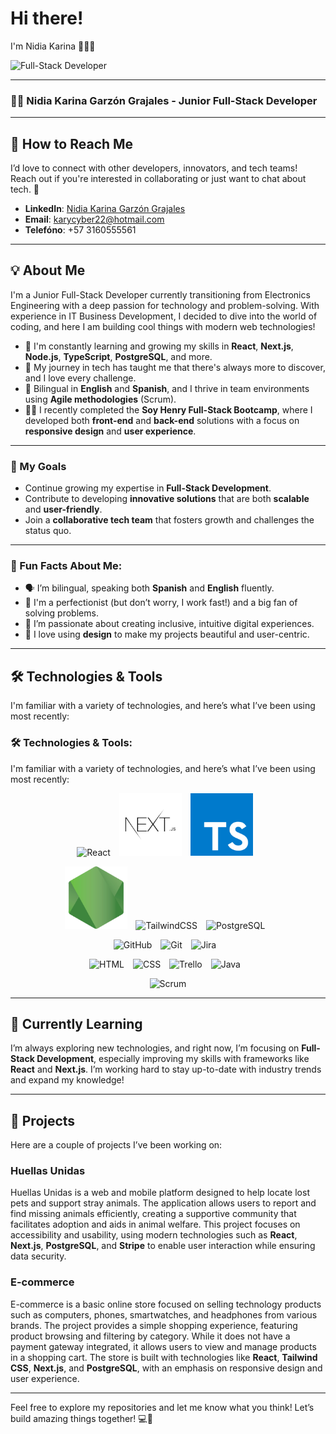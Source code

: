 # Hi there! 

I'm Nidia Karina 👩‍💻✨

![Full-Stack Developer](https://imgur.com/UxcRlBg)
 

---

### 👩‍💻 Nidia Karina Garzón Grajales - Junior Full-Stack Developer
---

## 💬 How to Reach Me

I’d love to connect with other developers, innovators, and tech teams! Reach out if you're interested in collaborating or just want to chat about tech. 🚀

- **LinkedIn**: [Nidia Karina Garzón Grajales](https://www.linkedin.com/in/nidiag22/)
- **Email**: [karycyber22@hotmail.com](mailto:karycyber22@hotmail.com)
- **Telefóno**:  +57 3160555561

---

## 💡 About Me

I'm a Junior Full-Stack Developer currently transitioning from Electronics Engineering with a deep passion for technology and problem-solving. With experience in IT Business Development, I decided to dive into the world of coding, and here I am building cool things with modern web technologies!

- 🌱 I'm constantly learning and growing my skills in **React**, **Next.js**, **Node.js**, **TypeScript**, **PostgreSQL**, and more. 
- 🔧 My journey in tech has taught me that there's always more to discover, and I love every challenge.
- 💬 Bilingual in **English** and **Spanish**, and I thrive in team environments using **Agile methodologies** (Scrum).
- 👩‍🏫 I recently completed the **Soy Henry Full-Stack Bootcamp**, where I developed both **front-end** and **back-end** solutions with a focus on **responsive design** and **user experience**.

---

### 🎯 My Goals

- Continue growing my expertise in **Full-Stack Development**.
- Contribute to developing **innovative solutions** that are both **scalable** and **user-friendly**.
- Join a **collaborative tech team** that fosters growth and challenges the status quo.

---

### 🚀 Fun Facts About Me:
- 🗣 I’m bilingual, speaking both **Spanish** and **English** fluently.
- 🧐 I'm a perfectionist (but don’t worry, I work fast!) and a big fan of solving problems.
- 🌈 I’m passionate about creating inclusive, intuitive digital experiences.
- 🎨 I love using **design** to make my projects beautiful and user-centric.

---

## 🛠️ Technologies & Tools

I'm familiar with a variety of technologies, and here’s what I’ve been using most recently:

### 🛠️ Technologies & Tools:
I'm familiar with a variety of technologies, and here’s what I’ve been using most recently:

<p align="center">
  <img src="https://upload.wikimedia.org/wikipedia/commons/a/a7/React-icon.svg" alt="React" width="100" height="auto" style="margin-right: 10px;">
  <img src="https://raw.githubusercontent.com/github/explore/main/topics/nextjs/nextjs.png" alt="Next.js" width="100" height="auto" style="margin-right: 10px;">
  <img src="https://raw.githubusercontent.com/github/explore/main/topics/typescript/typescript.png" alt="TypeScript" width="100" height="auto" style="margin-right: 10px;">
</p>

<p align="center">
  <img src="https://raw.githubusercontent.com/github/explore/main/topics/nodejs/nodejs.png" alt="Node.js" width="100" height="auto" style="margin-right: 10px;">
  <img src="https://upload.wikimedia.org/wikipedia/commons/d/d5/Tailwind_CSS_Logo.svg" alt="TailwindCSS" width="100" height="auto" style="margin-right: 10px;">
  <img src="https://cdn.worldvectorlogo.com/logos/postgresql.svg" alt="PostgreSQL" width="100" height="auto" style="margin-right: 10px;">
</p>

<p align="center">
  <img src="https://github.githubassets.com/images/modules/logos_page/Octocat.png" alt="GitHub" width="100" height="auto" style="margin-right: 10px;">
  <img src="https://upload.wikimedia.org/wikipedia/commons/9/91/Git_icon.svg" alt="Git" width="100" height="auto" style="margin-right: 10px;">
  <img src="https://cdn.worldvectorlogo.com/logos/jira-3.svg" alt="Jira" width="100" height="auto" style="margin-right: 10px;">
</p>

<p align="center">
  <img src="https://cdn.worldvectorlogo.com/logos/html5.svg" alt="HTML" width="100" height="auto" style="margin-right: 10px;"> 
  <img src="https://cdn.worldvectorlogo.com/logos/css3.svg" alt="CSS" width="100" height="auto" style="margin-right: 10px;"> 
  <img src="https://cdn.worldvectorlogo.com/logos/trello.svg" alt="Trello" width="100" height="auto" style="margin-right: 10px;"> 
  <img src="https://cdn.worldvectorlogo.com/logos/java.svg" alt="Java" width="100" height="auto" style="margin-right: 10px;"> 
</p>

<p align="center">
  <img src="https://cdn.worldvectorlogo.com/logos/scrum.svg" alt="Scrum" width="100" height="auto">
</p>




---

## 🌱 Currently Learning
I’m always exploring new technologies, and right now, I’m focusing on **Full-Stack Development**, especially improving my skills with frameworks like **React** and **Next.js**. I’m working hard to stay up-to-date with industry trends and expand my knowledge!

---

## 🚀 Projects

Here are a couple of projects I’ve been working on:

### Huellas Unidas
Huellas Unidas is a web and mobile platform designed to help locate lost pets and support stray animals. The application allows users to report and find missing animals efficiently, creating a supportive community that facilitates adoption and aids in animal welfare. This project focuses on accessibility and usability, using modern technologies such as **React**, **Next.js**, **PostgreSQL**, and **Stripe** to enable user interaction while ensuring data security.

### E-commerce
E-commerce is a basic online store focused on selling technology products such as computers, phones, smartwatches, and headphones from various brands. The project provides a simple shopping experience, featuring product browsing and filtering by category. While it does not have a payment gateway integrated, it allows users to view and manage products in a shopping cart. The store is built with technologies like **React**, **Tailwind CSS**, **Next.js**, and **PostgreSQL**, with an emphasis on responsive design and user experience.

---

Feel free to explore my repositories and let me know what you think! Let’s build amazing things together! 💻🌟

